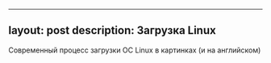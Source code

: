 
---
layout: post
description: Загрузка Linux
---

Современный процесс загрузки ОС Linux в картинках (и на английском)


<!--stackedit_data:
eyJoaXN0b3J5IjpbNjA4MzQwNjU3XX0=
-->